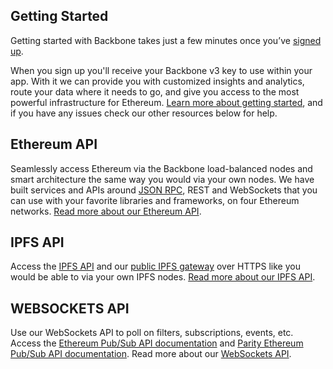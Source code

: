 ## Getting Started

Getting started with Backbone takes just a few minutes once you’ve
[signed up](https://backbonecabal.xyz/register).

When you sign up you'll receive your Backbone v3 key to use within your
app. With it we can provide you with customized insights and analytics,
route your data where it needs to go, and give you access to the most
powerful infrastructure for Ethereum.
[Learn more about getting started](https://backbonecabal.xyz/docs/gettingStarted/chooseaNetwork),
and if you have any issues check our other resources below for help.

## Ethereum API

Seamlessly access Ethereum via the Backbone load-balanced nodes and
smart architecture the same way you would via your own nodes. We have
built services and APIs around
[JSON RPC](https://github.com/ethereum/wiki/wiki/JSON-RPC), REST and
WebSockets that you can use with your favorite libraries and frameworks,
on four Ethereum networks.
[Read more about our Ethereum API](https://backbonecabal.xyz/docs/api/get/symbolFull).

## IPFS API

Access the [IPFS API](https://ipfs.io/docs/api/) and our
[public IPFS gateway](https://ipfs.backbonecabal.xyz/ipfs/Qmaisz6NMhDB51cCvNWa1GMS7LU1pAxdF4Ld6Ft9kZEP2a)
over HTTPS like you would be able to via your own IPFS nodes.
[Read more about our IPFS API](https://backbonecabal.xyz/docs/ipfs/get/block_get).

## WEBSOCKETS API

Use our WebSockets API to poll on filters, subscriptions, events, etc.
Access the
[Ethereum Pub/Sub API documentation](https://github.com/ethereum/go-ethereum/wiki/RPC-PUB-SUB)
and
[Parity Ethereum Pub/Sub API documentation](https://wiki.parity.io/JSONRPC-Parity-Pub-Sub-module.html).
Read more about our
[WebSockets API](https://backbonecabal.xyz/docs/ipfs/get/block_get).
